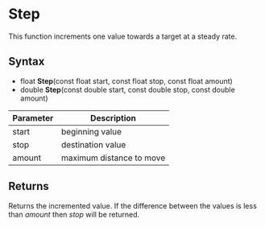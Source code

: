 # Step

This function increments one value towards a target at a steady rate.

## Syntax

- float **Step**(const float start, const float stop, const float amount)
- double **Step**(const double start, const double stop, const double amount)

| Parameter | Description |
|---|---|
| start | beginning value |
| stop | destination value |
| amount | maximum distance to move |

## Returns

Returns the incremented value. If the difference between the values is less than *amount* then *stop* will be returned.
